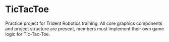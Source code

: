 # TicTacToe
Practice project for Trident Robotics training. All core graphics components and project structure are present, members must implement their own game logic for Tic-Tac-Toe.
